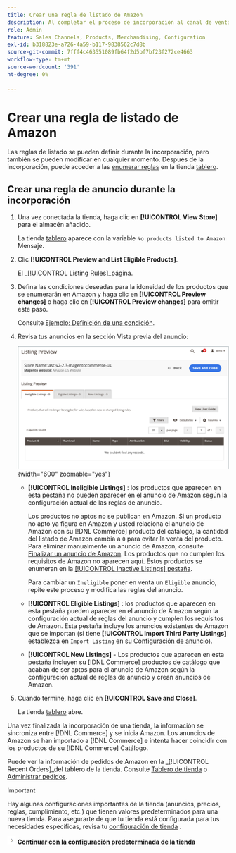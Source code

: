 ```yaml
---
title: Crear una regla de listado de Amazon
description: Al completar el proceso de incorporación al canal de ventas de Amazon, cree las reglas de anuncio iniciales para generar anuncios de Amazon para su [!DNL Commerce] productos.
role: Admin
feature: Sales Channels, Products, Merchandising, Configuration
exl-id: b318823e-a726-4a59-b117-9838562c7d8b
source-git-commit: 7fff4c463551089fb64f2d5bf7bf23f272ce4663
workflow-type: tm+mt
source-wordcount: '391'
ht-degree: 0%

---
```


# Crear una regla de listado de Amazon

Las reglas de listado se pueden definir durante la incorporación, pero también se pueden modificar en cualquier momento. Después de la incorporación, puede acceder a las [enumerar reglas](./listing-rules.md) en la tienda [tablero](./amazon-store-dashboard.md).

## Crear una regla de anuncio durante la incorporación

1. Una vez conectada la tienda, haga clic en **[!UICONTROL View Store]** para el almacén añadido.

   La tienda [tablero](./amazon-store-dashboard.md) aparece con la variable `No products listed to Amazon` Mensaje.

1. Clic **[!UICONTROL Preview and List Eligible Products]**.

   El _[!UICONTROL Listing Rules]_página.

1. Defina las condiciones deseadas para la idoneidad de los productos que se enumerarán en Amazon y haga clic en **[!UICONTROL Preview changes]** o haga clic en **[!UICONTROL Preview changes]** para omitir este paso.

   Consulte [Ejemplo: Definición de una condición](./ob-define-condition-example.md).

1. Revisa tus anuncios en la sección Vista previa del anuncio:

   ![Vista previa del anuncio](assets/amazon-ob-listing-preview.png){width="600" zoomable="yes"}

   - **[!UICONTROL Ineligible Listings]** : los productos que aparecen en esta pestaña no pueden aparecer en el anuncio de Amazon según la configuración actual de las reglas de anuncio.

     Los productos no aptos no se publican en Amazon. Si un producto no apto ya figura en Amazon y usted relaciona el anuncio de Amazon con su [!DNL Commerce] producto del catálogo, la cantidad del listado de Amazon cambia a `0` para evitar la venta del producto. Para eliminar manualmente un anuncio de Amazon, consulte [Finalizar un anuncio de Amazon](./end-listings-manually.md). Los productos que no cumplen los requisitos de Amazon no aparecen aquí. Estos productos se enumeran en la [[!UICONTROL Inactive Listings] pestaña](./inactive-listings.md).

     Para cambiar un `Ineligible` poner en venta un `Eligible` anuncio, repite este proceso y modifica las reglas del anuncio.

   - **[!UICONTROL Eligible Listings]** : los productos que aparecen en esta pestaña pueden aparecer en el anuncio de Amazon según la configuración actual de reglas del anuncio y cumplen los requisitos de Amazon. Esta pestaña incluye los anuncios existentes de Amazon que se importan (si tiene **[!UICONTROL Import Third Party Listings]** establezca en `Import Listing` en su [Configuración de anuncio](./listing-settings.md)).

   - **[!UICONTROL New Listings]** - Los productos que aparecen en esta pestaña incluyen su [!DNL Commerce] productos de catálogo que acaban de ser aptos para el anuncio de Amazon según la configuración actual de reglas de anuncio y crean anuncios de Amazon.

1. Cuando termine, haga clic en **[!UICONTROL Save and Close]**.

   La tienda [tablero](./amazon-store-dashboard.md) abre.

Una vez finalizada la incorporación de una tienda, la información se sincroniza entre [!DNL Commerce] y se inicia Amazon. Los anuncios de Amazon se han importado a [!DNL Commerce] e intenta hacer coincidir con los productos de su [!DNL Commerce] Catálogo.

Puede ver la información de pedidos de Amazon en la _[!UICONTROL Recent Orders]_del tablero de la tienda. Consulte [Tablero de tienda](./amazon-store-dashboard.md) o [Administrar pedidos](./managing-orders.md).

>[!IMPORTANT]
>
>Hay algunas configuraciones importantes de la tienda (anuncios, precios, reglas, cumplimiento, etc.) que tienen valores predeterminados para una nueva tienda. Para asegurarte de que tu tienda está configurada para tus necesidades específicas, revisa tu [configuración de tienda](./default-store-settings.md) .

![Icono Siguiente](assets/btn-next.png) [**Continuar con la configuración predeterminada de la tienda**](./default-store-settings.md)
